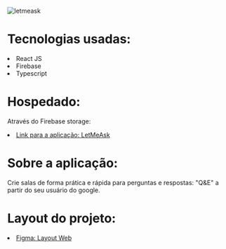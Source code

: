 ![letmeask](https://user-images.githubusercontent.com/55575751/137030833-c42d7feb-8d6c-44c4-8ce7-8a56819ac44d.gif)

<h1> Tecnologias usadas: </h1>

<li> React JS </li>
<li> Firebase </li>
<li> Typescript </li>

<h1>Hospedado:</h1>

<ui> Através do Firebase storage: </ui>

<li>  <a href="https://pergunte-agora.web.app/" rel="nofollow">Link para a aplicação: LetMeAsk</a> </li> 




<h1>Sobre a aplicação: </h1>

Crie salas de forma prática e rápida para perguntas e respostas: "Q&E" a partir do seu usuário do google.



<h1> Layout do projeto: </h1>


<li>  <a href="https://www.figma.com/community/file/1009824839797878169/Letmeask" rel="nofollow">Figma: Layout Web</a> </li> 

